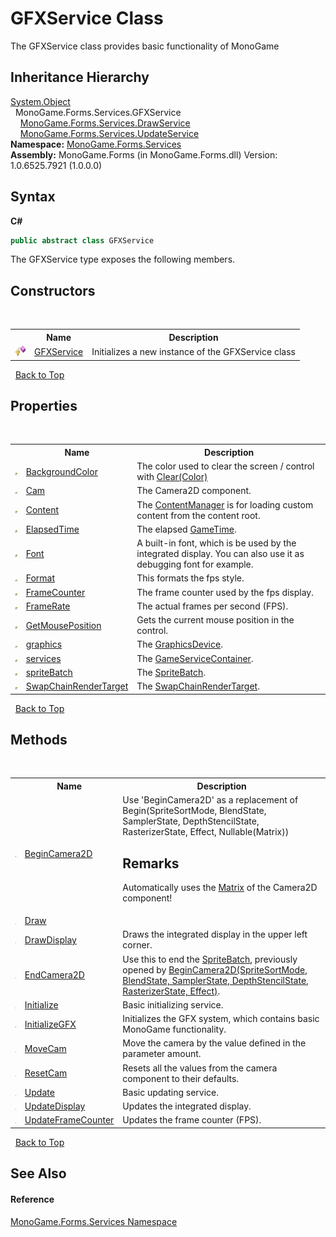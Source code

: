 # GFXService Class
 

The GFXService class provides basic functionality of MonoGame


## Inheritance Hierarchy
<a href="http://msdn2.microsoft.com/en-us/library/e5kfa45b" target="_blank">System.Object</a><br />&nbsp;&nbsp;MonoGame.Forms.Services.GFXService<br />&nbsp;&nbsp;&nbsp;&nbsp;<a href="5d951285-f30c-49cd-61f0-403145659820">MonoGame.Forms.Services.DrawService</a><br />&nbsp;&nbsp;&nbsp;&nbsp;<a href="b3320f0f-601f-9074-20d6-72d4bd7626d6">MonoGame.Forms.Services.UpdateService</a><br />
**Namespace:**&nbsp;<a href="0e732159-5c83-72a0-ba31-6e6659d34a21">MonoGame.Forms.Services</a><br />**Assembly:**&nbsp;MonoGame.Forms (in MonoGame.Forms.dll) Version: 1.0.6525.7921 (1.0.0.0)

## Syntax

**C#**<br />
``` C#
public abstract class GFXService
```

The GFXService type exposes the following members.


## Constructors
&nbsp;<table><tr><th></th><th>Name</th><th>Description</th></tr><tr><td>![Protected method](media/protmethod.gif "Protected method")</td><td><a href="a749e78f-130b-870b-581f-7ed026001430">GFXService</a></td><td>
Initializes a new instance of the GFXService class</td></tr></table>&nbsp;
<a href="#gfxservice-class">Back to Top</a>

## Properties
&nbsp;<table><tr><th></th><th>Name</th><th>Description</th></tr><tr><td>![Public property](media/pubproperty.gif "Public property")</td><td><a href="b7e4a968-30f9-4a35-4057-d798b9f51d17">BackgroundColor</a></td><td>
The color used to clear the screen / control with <a href="http://msdn2.microsoft.com/en-us/library/ff433733" target="_blank">Clear(Color)</a></td></tr><tr><td>![Public property](media/pubproperty.gif "Public property")</td><td><a href="beedf02f-80fb-75e8-86a1-5a11cec21897">Cam</a></td><td>
The Camera2D component.</td></tr><tr><td>![Public property](media/pubproperty.gif "Public property")</td><td><a href="ed80423c-b251-24a6-d9a2-4ad1ec530b2d">Content</a></td><td>
The <a href="http://msdn2.microsoft.com/en-us/library/bb195436" target="_blank">ContentManager</a> is for loading custom content from the content root.</td></tr><tr><td>![Public property](media/pubproperty.gif "Public property")</td><td><a href="6ebf50ae-ba43-edb1-a73d-ed7460f02047">ElapsedTime</a></td><td>
The elapsed <a href="http://msdn2.microsoft.com/en-us/library/bb197031" target="_blank">GameTime</a>.</td></tr><tr><td>![Public property](media/pubproperty.gif "Public property")</td><td><a href="83111b74-7514-51ec-9bd9-b865afe930b4">Font</a></td><td>
A built-in font, which is be used by the integrated display. You can also use it as debugging font for example.</td></tr><tr><td>![Public property](media/pubproperty.gif "Public property")</td><td><a href="ce3a6607-b7e7-0e4a-bcb4-1afe79cdde82">Format</a></td><td>
This formats the fps style.</td></tr><tr><td>![Public property](media/pubproperty.gif "Public property")</td><td><a href="0730b07a-99fb-c7b4-2603-cb0bc175af0a">FrameCounter</a></td><td>
The frame counter used by the fps display.</td></tr><tr><td>![Public property](media/pubproperty.gif "Public property")</td><td><a href="321787b7-1159-99dc-dc9d-fc8f94aaaa8a">FrameRate</a></td><td>
The actual frames per second (FPS).</td></tr><tr><td>![Public property](media/pubproperty.gif "Public property")</td><td><a href="2611d2b2-5fb0-0ed7-84c8-a99b6ebd377f">GetMousePosition</a></td><td>
Gets the current mouse position in the control.</td></tr><tr><td>![Public property](media/pubproperty.gif "Public property")</td><td><a href="f6c73904-cf49-3e0c-0d50-751f99f6e957">graphics</a></td><td>
The <a href="http://msdn2.microsoft.com/en-us/library/bb197329" target="_blank">GraphicsDevice</a>.</td></tr><tr><td>![Public property](media/pubproperty.gif "Public property")</td><td><a href="171c9e6b-91b8-1205-a370-db9daeed85e4">services</a></td><td>
The <a href="http://msdn2.microsoft.com/en-us/library/bb197028" target="_blank">GameServiceContainer</a>.</td></tr><tr><td>![Public property](media/pubproperty.gif "Public property")</td><td><a href="6b508b95-602e-e2ca-a9ec-18344e232893">spriteBatch</a></td><td>
The <a href="http://msdn2.microsoft.com/en-us/library/bb199034" target="_blank">SpriteBatch</a>.</td></tr><tr><td>![Public property](media/pubproperty.gif "Public property")</td><td><a href="ab51da12-54af-622f-537e-658c745fa339">SwapChainRenderTarget</a></td><td>
The <a href="ab51da12-54af-622f-537e-658c745fa339">SwapChainRenderTarget</a>.</td></tr></table>&nbsp;
<a href="#gfxservice-class">Back to Top</a>

## Methods
&nbsp;<table><tr><th></th><th>Name</th><th>Description</th></tr><tr><td>![Public method](media/pubmethod.gif "Public method")</td><td><a href="eda18a77-5c46-d604-3720-3efb877af33c">BeginCamera2D</a></td><td>
Use 'BeginCamera2D' as a replacement of Begin(SpriteSortMode, BlendState, SamplerState, DepthStencilState, RasterizerState, Effect, Nullable(Matrix))

## Remarks
Automatically uses the <a href="http://msdn2.microsoft.com/en-us/library/bb197911" target="_blank">Matrix</a> of the Camera2D component!</td></tr><tr><td>![Public method](media/pubmethod.gif "Public method")</td><td><a href="eae4696d-eacc-2779-a2e6-3c27c0651f9e">Draw</a></td><td /></tr><tr><td>![Public method](media/pubmethod.gif "Public method")</td><td><a href="7dbf7eea-d514-7f07-9870-6298c89b4bcc">DrawDisplay</a></td><td>
Draws the integrated display in the upper left corner.</td></tr><tr><td>![Public method](media/pubmethod.gif "Public method")</td><td><a href="7561744e-c309-7efc-6bbd-33773d56795f">EndCamera2D</a></td><td>
Use this to end the <a href="http://msdn2.microsoft.com/en-us/library/bb199034" target="_blank">SpriteBatch</a>, previously opened by <a href="eda18a77-5c46-d604-3720-3efb877af33c">BeginCamera2D(SpriteSortMode, BlendState, SamplerState, DepthStencilState, RasterizerState, Effect)</a>.</td></tr><tr><td>![Public method](media/pubmethod.gif "Public method")</td><td><a href="7b72cfd6-d8fc-f65f-3ffb-4775b9ca4fe8">Initialize</a></td><td>
Basic initializing service.</td></tr><tr><td>![Public method](media/pubmethod.gif "Public method")</td><td><a href="0aa9f24c-4e50-5272-5691-e8827765032c">InitializeGFX</a></td><td>
Initializes the GFX system, which contains basic MonoGame functionality.</td></tr><tr><td>![Public method](media/pubmethod.gif "Public method")</td><td><a href="c90465a3-011a-cfff-1887-2181085dc72f">MoveCam</a></td><td>
Move the camera by the value defined in the parameter amount.</td></tr><tr><td>![Public method](media/pubmethod.gif "Public method")</td><td><a href="ce4fbfc6-6624-a469-a278-70b051a15c0d">ResetCam</a></td><td>
Resets all the values from the camera component to their defaults.</td></tr><tr><td>![Public method](media/pubmethod.gif "Public method")</td><td><a href="4f227221-a589-7846-c690-9637a9f746be">Update</a></td><td>
Basic updating service.</td></tr><tr><td>![Public method](media/pubmethod.gif "Public method")</td><td><a href="95156b3e-9488-7365-b61a-a10f3fb857fa">UpdateDisplay</a></td><td>
Updates the integrated display.</td></tr><tr><td>![Public method](media/pubmethod.gif "Public method")</td><td><a href="bf788c29-ee9a-b3d5-26e0-cb48bf3a4138">UpdateFrameCounter</a></td><td>
Updates the frame counter (FPS).</td></tr></table>&nbsp;
<a href="#gfxservice-class">Back to Top</a>

## See Also


#### Reference
<a href="0e732159-5c83-72a0-ba31-6e6659d34a21">MonoGame.Forms.Services Namespace</a><br />